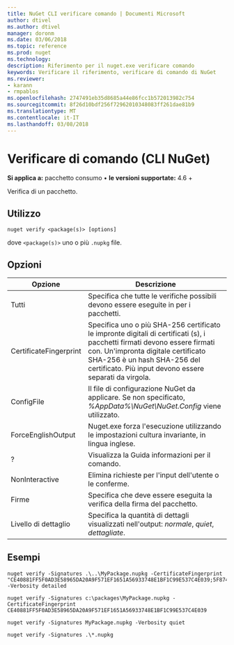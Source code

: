 ```yaml
---
title: NuGet CLI verificare comando | Documenti Microsoft
author: dtivel
ms.author: dtivel
manager: doronm
ms.date: 03/06/2018
ms.topic: reference
ms.prod: nuget
ms.technology: 
description: Riferimento per il nuget.exe verificare comando
keywords: Verificare il riferimento, verificare di comando di NuGet
ms.reviewer:
- karann
- rmpablos
ms.openlocfilehash: 2747491eb35d8685a44e86fcc1b572013982c754
ms.sourcegitcommit: 8f26d10bdf256f72962010348083ff261dae81b9
ms.translationtype: MT
ms.contentlocale: it-IT
ms.lasthandoff: 03/08/2018
---
```

# <a name="verify-command-nuget-cli"></a>Verificare di comando (CLI NuGet)

**Si applica a:** pacchetto consumo &bullet; **le versioni supportate:** 4.6 +

Verifica di un pacchetto.

## <a name="usage"></a>Utilizzo

```cli
nuget verify <package(s)> [options]
```

dove `<package(s)>` uno o più `.nupkg` file.

## <a name="options"></a>Opzioni

| Opzione | Descrizione |
| --- | --- |
| Tutti | Specifica che tutte le verifiche possibili devono essere eseguite in per i pacchetti. |
| CertificateFingerprint | Specifica uno o più SHA-256 certificato le impronte digitali di certificati (s), i pacchetti firmati devono essere firmati con. Un'impronta digitale certificato SHA-256 è un hash SHA-256 del certificato. Più input devono essere separati da virgola. |
| ConfigFile | Il file di configurazione NuGet da applicare. Se non specificato, *%AppData%\NuGet\NuGet.Config* viene utilizzato. |
| ForceEnglishOutput | Nuget.exe forza l'esecuzione utilizzando le impostazioni cultura invariante, in lingua inglese. |
| ? | Visualizza la Guida informazioni per il comando. |
| NonInteractive | Elimina richieste per l'input dell'utente o le conferme. |
| Firme | Specifica che deve essere eseguita la verifica della firma del pacchetto. |
| Livello di dettaglio | Specifica la quantità di dettagli visualizzati nell'output: *normale*, *quiet*, *dettagliate*. |

## <a name="examples"></a>Esempi

```cli
nuget verify -Signatures .\..\MyPackage.nupkg -CertificateFingerprint "CE40881FF5F0AD3E58965DA20A9F571EF1651A56933748E1BF1C99E537C4E039;5F874AAF47BCB268A19357364E7FBB09D6BF9E8A93E1229909AC5CAC865802E2" -Verbosity detailed

nuget verify -Signatures c:\packages\MyPackage.nupkg -CertificateFingerprint CE40881FF5F0AD3E58965DA20A9F571EF1651A56933748E1BF1C99E537C4E039

nuget verify -Signatures MyPackage.nupkg -Verbosity quiet

nuget verify -Signatures .\*.nupkg
```